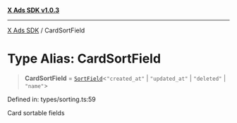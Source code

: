 [**X Ads SDK v1.0.3**](../README.md)

***

[X Ads SDK](../globals.md) / CardSortField

# Type Alias: CardSortField

> **CardSortField** = [`SortField`](SortField.md)\<`"created_at"` \| `"updated_at"` \| `"deleted"` \| `"name"`\>

Defined in: types/sorting.ts:59

Card sortable fields
